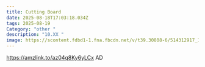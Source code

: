 ```yaml
---
title: Cutting Board
date: 2025-08-18T17:03:18.034Z
tags: 2025-08-19
Category: "other "
description: "10.XX "
image: https://scontent.fdbd1-1.fna.fbcdn.net/v/t39.30808-6/514312917_1350147363787308_7960532440007862629_n.jpg?_nc_cat=100&ccb=1-7&_nc_sid=127cfc&_nc_ohc=4nrlfk8IG9UQ7kNvwHPt-IZ&_nc_oc=AdmsamgNay5eWzwu94MeTYdgVEWIzFcgXBXpq03jwLQknrDQO0fDmXcmQIpxnVOy8cdNPMKPjsIBcb5CXth46kHK&_nc_zt=23&_nc_ht=scontent.fdbd1-1.fna&_nc_gid=JZLtehWSwy-iOY4aMGHu1Q&oh=00_AfVui_sB--F-kQsitSWc1R5hBcl6Bx4W_ArX2udpJTpWdw&oe=68A91A3D
---
```

 https://amzlink.to/az04q8Ky6yLCx     AD